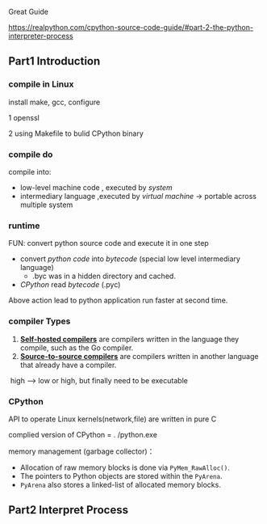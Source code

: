 Great Guide

https://realpython.com/cpython-source-code-guide/#part-2-the-python-interpreter-process

## Part1 Introduction

### compile in Linux

install make, gcc, configure

1 openssl

2 using Makefile to bulid CPython binary

### compile do

compile into:

- low-level machine code , executed by $system$
- intermediary language ,executed by $virtual$  $machine$  -> portable across multiple system

### **runtime**  

FUN: convert python source code and execute it in one step

- convert *python code* into *bytecode* (special low level intermediary language)
  - .byc was in a hidden directory and cached.
- *CPython*  read *bytecode* (.pyc)

Above action lead to python application run faster at second time.

### compiler Types

1. **[Self-hosted compilers](https://en.wikipedia.org/wiki/Self-hosting)** are compilers written in the language they compile, such as the Go compiler.
2. **[Source-to-source compilers](https://en.wikipedia.org/wiki/Source-to-source_compiler)** are compilers written in another language that already have a compiler.

​	high —> low or high, but finally need to be executable



### CPython

API to operate Linux kernels(network,file) are written in pure C

complied version of CPython = . /python.exe

memory management (garbage collector)：

- Allocation of raw memory blocks is done via `PyMem_RawAlloc()`.
- The pointers to Python objects are stored within the `PyArena`.
- `PyArena` also stores a linked-list of allocated memory blocks.

## Part2 Interpret Process

